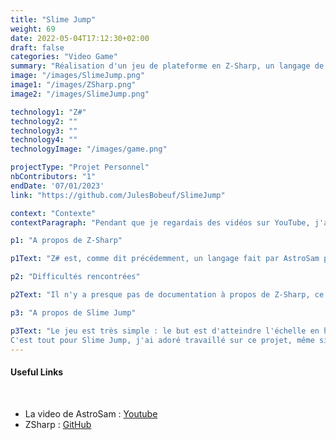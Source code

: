 ```yaml
---
title: "Slime Jump"
weight: 69
date: 2022-05-04T17:12:30+02:00
draft: false
categories: "Video Game"
summary: "Réalisation d'un jeu de plateforme en Z-Sharp, un langage de programmation créée pour le fun."
image: "/images/SlimeJump.png"
image1: "/images/ZSharp.png"
image2: "/images/SlimeJump.png"

technology1: "Z#"
technology2: ""
technology3: ""
technology4: ""
technologyImage: "/images/game.png"

projectType: "Projet Personnel"
nbContributors: "1"
endDate: '07/01/2023'
link: "https://github.com/JulesBobeuf/SlimeJump"

context: "Contexte"
contextParagraph: "Pendant que je regardais des vidéos sur YouTube, j'ai trouvé une vidéo hors du commun qui m'a captivé : 'Making My Own Programming Language and Coding a Game in It' (créer mon propre langage de programmation et faire un jeu avec celui-ci) pars AstroSam. Après avoir regardé la vidéo, je savais que je devais essayer ce langage. C'est de là où Slime Jump est arrivé."

p1: "A propos de Z-Sharp"

p1Text: "Z# est, comme dit précédemment, un langage fait par AstroSam pendant son temps personnel, juste pour le fun. Le langage n'est pas finis du tout et ne sera probablement pas amélioré pour l'instant. Le langage nous limite donc beaucoup ce qui rend presque tout jeu impossible à créer. Il n'y a pas de boucle for, pas de listes, l'interpréteur n'est pas optimisé... Même s'il y a beaucoup de points négatif, c'est très simple de créer une interface graphique en Z#, ce qui est son principal but. Je pense que l'idée de base est géniale, c'est donc pour cela que j'ai décidé de faire un projet avec ce langage. Cependant, c'est très compliqué de faire quoi que ce soit. De plus, pour votre information, Slime Jump est codé en version Z-Sharp v2.1.3-alpha."

p2: "Difficultés rencontrées"

p2Text: "Il n'y a presque pas de documentation à propos de Z-Sharp, ce qui rend compliqué de savoir ce qu'il est possible de faire ou pas. De plus, il n'y a aucune librairie, il faut donc tout faire en natif. Mon plus gros problème était avec l'affichage des sprites sur l'interface graphique. En effet, on ne peut pas afficher d'image en cours de route : tout doit être affiché dès le début, ou le sprite ne sera pas affiché indéfiniment, ce qui limite énormément les possibilités. Cependant, j'ai quand même réussi à faire fonctionner Slime Jump."

p3: "A propos de Slime Jump"

p3Text: "Le jeu est très simple : le but est d'atteindre l'échelle en haut à droite. Il n'y a qu'un seul niveau à cause des limitations du langage. Vous pouvez vous déplacer à gauche avec A, à droite avec D, sprinter avec LControl et sauter avec espace. Le block de slime a aussi une caractéristique spéciale!
C'est tout pour Slime Jump, j'ai adoré travaillé sur ce projet, même si je savais qu'il n'irait pas très loin."
---
```


#### Useful Links 
&nbsp;
- La video de AstroSam : [Youtube](https://youtu.be/JP9n5wHyemU)
- ZSharp : [GitHub](https://github.com/sam-astro/Z-Sharp)